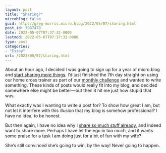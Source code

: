 ```yaml
---
layout: post
title: "Sharing?"
microblog: false
guid: http://greg-morris.micro.blog/2022/05/07/sharing.html
post_id: 3987478
date: 2022-05-07T07:37:32-0000
lastmod: 2022-05-07T07:37:32-0000
type: post
categories:
- "Essay"
url: /2022/05/07/sharing.html
---
```

About an hour ago, I decided I was going to sign up for a year of micro.blog and [start sharing more things](https://twitter.com/gr36/status/1519652342257303552?s=21&t=F3PIAUwtfLJcUg4EdriRsg). I’d just finished the 7th day straight on using our home cross trainer as part of our [monthly challenge](https://twitter.com/gr36/status/1519995151191613440?s=21&t=F3PIAUwtfLJcUg4EdriRsg) and wanted to write something. These kinds of posts would really fit into my blog, and decided somewhere else might be better—but then it hit me just how stupid that was.

What exactly was I wanting to write a post for? To show how great I am, but not let it interfere with this illusion that my blog is somehow professional? I have no idea, to be honest.

But then again, I have no idea why I [share so much stuff already](https://gregmorris.co.uk/blog/scared-of-stopping-sharing/), and indeed want to share more. Perhaps I have let the ego in too much, and it wants some praise for a task I am doing just for a bit of fun with my wife?

She’s still convinced she’s going to win, by the way! Never going to happen. 

